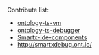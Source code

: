 
Contribute list:
* [ontology-ts-vm](https://github.com/OntologyCommunityDevelopers/ontology-ts-vm)
* [ontology-ts-debugger](https://github.com/trueinsider/ontology-ts-debugger)
* [Smartx-ide-components](https://github.com/ontio-community/Smartx-ide-components)
* http://smartxdebug.ont.io/